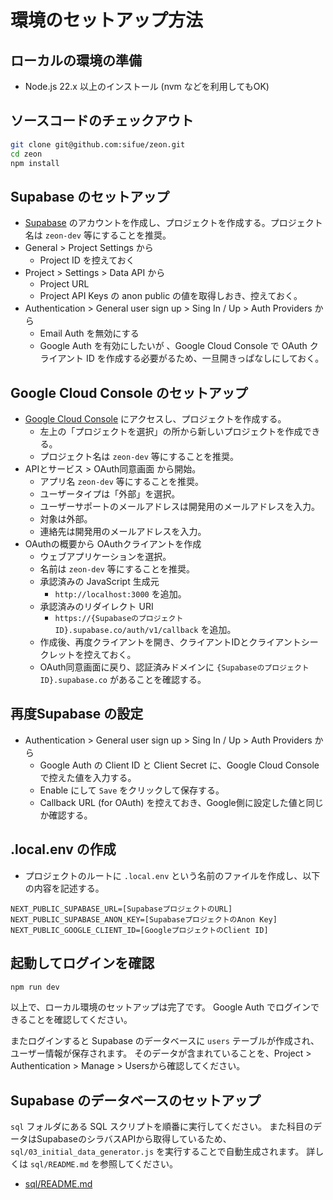 # 環境のセットアップ方法

## ローカルの環境の準備
- Node.js 22.x 以上のインストール (nvm などを利用してもOK)

## ソースコードのチェックアウト

```sh
git clone git@github.com:sifue/zeon.git
cd zeon
npm install
```

## Supabase のセットアップ
- [Supabase](https://supabase.com/) のアカウントを作成し、プロジェクトを作成する。プロジェクト名は `zeon-dev` 等にすることを推奨。
- General > Project Settings から
  - Project ID を控えておく
- Project > Settings > Data API から
  - Project URL
  - Project API Keys の anon public の値を取得しおき、控えておく。
- Authentication > General user sign up > Sing In / Up > Auth Providers から
  - Email Auth を無効にする
  - Google Auth を有効にしたいが 、Google Cloud Console で OAuth クライアント ID を作成する必要がるため、一旦開きっぱなしにしておく。

## Google Cloud Console のセットアップ
- [Google Cloud Console](https://console.cloud.google.com/) にアクセスし、プロジェクトを作成する。
  - 左上の「プロジェクトを選択」の所から新しいプロジェクトを作成できる。
  - プロジェクト名は `zeon-dev` 等にすることを推奨。
- APIとサービス > OAuth同意画面 から開始。
  - アプリ名 `zeon-dev` 等にすることを推奨。
  - ユーザータイプは「外部」を選択。
  - ユーザーサポートのメールアドレスは開発用のメールアドレスを入力。
  - 対象は外部。
  - 連絡先は開発用のメールアドレスを入力。
- OAuthの概要から OAuthクライアントを作成
  - ウェブアプリケーションを選択。
  - 名前は `zeon-dev` 等にすることを推奨。
  - 承認済みの JavaScript 生成元
    - `http://localhost:3000` を追加。
  - 承認済みのリダイレクト URI
    - `https://{SupabaseのプロジェクトID}.supabase.co/auth/v1/callback` を追加。
  - 作成後、再度クライアントを開き、クライアントIDとクライアントシークレットを控えておく。
  - OAuth同意画面に戻り、認証済みドメインに `{SupabaseのプロジェクトID}.supabase.co` があることを確認する。

## 再度Supabase の設定
- Authentication > General user sign up > Sing In / Up > Auth Providers から
  - Google Auth の Client ID と Client Secret に、Google Cloud Console で控えた値を入力する。
  - Enable にして `Save` をクリックして保存する。
  - Callback URL (for OAuth) を控えておき、Google側に設定した値と同じか確認する。

## .local.env の作成
- プロジェクトのルートに `.local.env` という名前のファイルを作成し、以下の内容を記述する。

```env
NEXT_PUBLIC_SUPABASE_URL=[SupabaseプロジェクトのURL]
NEXT_PUBLIC_SUPABASE_ANON_KEY=[SupabaseプロジェクトのAnon Key]
NEXT_PUBLIC_GOOGLE_CLIENT_ID=[GoogleプロジェクトのClient ID]
```

## 起動してログインを確認

```sh
npm run dev
```

以上で、ローカル環境のセットアップは完了です。
Google Auth でログインできることを確認してください。

またログインすると Supabase のデータベースに `users` テーブルが作成され、ユーザー情報が保存されます。
そのデータが含まれていることを、Project > Authentication > Manage > Usersから確認してください。

## Supabase のデータベースのセットアップ
 `sql` フォルダにある SQL スクリプトを順番に実行してください。
また科目のデータはSupabaseのシラバスAPIから取得しているため、`sql/03_initial_data_generator.js` を実行することで自動生成されます。
詳しくは `sql/README.md` を参照してください。
- [sql/README.md](../sql/README.md)
